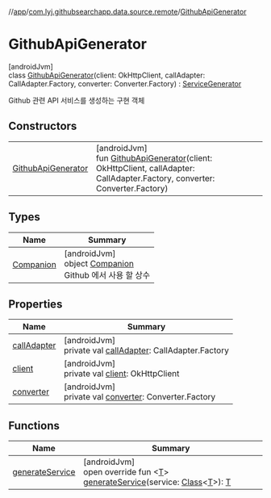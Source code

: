 //[app](../../../index.md)/[com.lyj.githubsearchapp.data.source.remote](../index.md)/[GithubApiGenerator](index.md)

# GithubApiGenerator

[androidJvm]\
class [GithubApiGenerator](index.md)(client: OkHttpClient, callAdapter: CallAdapter.Factory, converter: Converter.Factory) : [ServiceGenerator](../-service-generator/index.md)

Github 관련 API 서비스를 생성하는 구현 객체

## Constructors

| | |
|---|---|
| [GithubApiGenerator](-github-api-generator.md) | [androidJvm]<br>fun [GithubApiGenerator](-github-api-generator.md)(client: OkHttpClient, callAdapter: CallAdapter.Factory, converter: Converter.Factory) |

## Types

| Name | Summary |
|---|---|
| [Companion](-companion/index.md) | [androidJvm]<br>object [Companion](-companion/index.md)<br>Github 에서 사용 할 상수 |

## Properties

| Name | Summary |
|---|---|
| [callAdapter](call-adapter.md) | [androidJvm]<br>private val [callAdapter](call-adapter.md): CallAdapter.Factory |
| [client](client.md) | [androidJvm]<br>private val [client](client.md): OkHttpClient |
| [converter](converter.md) | [androidJvm]<br>private val [converter](converter.md): Converter.Factory |

## Functions

| Name | Summary |
|---|---|
| [generateService](generate-service.md) | [androidJvm]<br>open override fun &lt;[T](generate-service.md)&gt; [generateService](generate-service.md)(service: [Class](https://developer.android.com/reference/kotlin/java/lang/Class.html)&lt;[T](generate-service.md)&gt;): [T](generate-service.md) |
